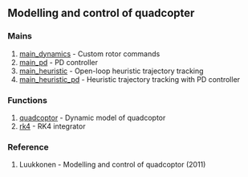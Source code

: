 ## Modelling and control of quadcopter

### Mains
1. [main_dynamics](main_dynamics.m) - Custom rotor commands
2. [main_pd](main_pd.m) - PD controller
3. [main_heuristic](main_heuristic.m) - Open-loop heuristic trajectory tracking
4. [main_heuristic_pd](main_heuristic_pd.m) - Heuristic trajectory tracking with PD controller

### Functions
1. [quadcoptor](quadcoptor.m) - Dynamic model of quadcoptor
2. [rk4](rk4.m) - RK4 integrator

### Reference
1. Luukkonen - Modelling and control of quadcoptor (2011)
